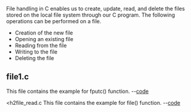 File handling in C enables us to create, update, read, and delete the files stored on the local file system through our C program. The following operations can be performed on a file.

* Creation of the new file
* Opening an existing file
* Reading from the file
* Writing to the file
* Deleting the file

<h2>file1.c</h2>
This file contains the example for fputc() function. --<a href="https://github.com/Udhayamoorthi369/Advanced-C/blob/main/FILES/file1.c">code</a>

<h2file_read.c
This file contains the example for file() function. --<a href="https://github.com/Udhayamoorthi369/Advanced-C/blob/main/FILES/file_read.c">code</a>

